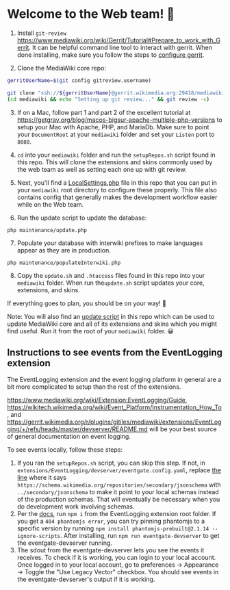 # Welcome to the Web team! 👋

1) Install `git-review` https://www.mediawiki.org/wiki/Gerrit/Tutorial#Prepare_to_work_with_Gerrit. It can be helpful command line tool to interact with gerrit. When done installing, make sure you follow the steps to [configure gerrit](https://www.mediawiki.org/wiki/Gerrit/Tutorial#Configuring_git-review).

2) Clone the MediaWiki core repo:

```sh
gerritUserName=$(git config gitreview.username)

git clone "ssh://${gerritUserName}@gerrit.wikimedia.org:29418/mediawiki/core" mediawiki
(cd mediawiki && echo "Setting up git review..." && git review -s)
```

3) If on a Mac, follow part 1 and part 2 of the excellent tutorial at
https://getgrav.org/blog/macos-bigsur-apache-multiple-php-versions to setup
your Mac with Apache, PHP, and MariaDb. Make sure to point your `DocumentRoot`
at your `mediawiki` folder and set your `Listen` port to `8080`.

4) `cd` into your  `mediawiki` folder and run the `setupRepos.sh` script found in this repo. This will clone the extensions and skins commonly used by the web team as well as setting each one up with git review.

5) Next, you'll find a [LocalSettings.php](LocalSettings.php) file in this repo
that you can put in your `mediawiki` root directory to configure these properly.
This file also contains config that generally makes the development workflow
easier while on the Web team.

6) Run the update script to update the database:
```
php maintenance/update.php
```

7) Populate your database with interwiki prefixes to make languages appear as they are in production.
```
php maintenance/populateInterwiki.php
```

8) Copy the `update.sh` and `.htaccess` files found in this repo into your
`mediawiki` folder. When run the`update.sh` script updates your core,
extensions, and skins.

If everything goes to plan, you should be on your way! 🎉

Note: You will also find an [update script](update.sh) in this repo which can be used
to update MediaWiki core and all of its extensions and skins which you might
find useful. Run it from the root of your `mediawiki` folder. 😀

## Instructions to see events from the EventLogging extension

The EventLogging extension and the event logging platform in general are a bit more complicated to setup than the rest of the extensions.

https://www.mediawiki.org/wiki/Extension:EventLogging/Guide, https://wikitech.wikimedia.org/wiki/Event_Platform/Instrumentation_How_To, and https://gerrit.wikimedia.org/r/plugins/gitiles/mediawiki/extensions/EventLogging/+/refs/heads/master/devserver/README.md will be your best source of general documentation on event logging. 

To see events locally, follow these steps:

1. If you ran the `setupRepos.sh` script, you can skip this step. If not, in `extensions/EventLogging/devserver/eventgate.config.yaml`, replace [the line](https://github.com/wikimedia/mediawiki-extensions-EventLogging/blob/dee5da2481603c564eadd97edbc1ceaaa76a0efd/devserver/eventgate.config.yaml#L53) where it says `https://schema.wikimedia.org/repositories/secondary/jsonschema` with `../secondary/jsonschema` to make it point to your local schemas instead of the production schemas. That will eventually be necessary when you do development work involving schemas.
2. Per the [docs](https://wikitech.wikimedia.org/wiki/Event_Platform/Instrumentation_How_To#In_your_local_dev_environment_with_eventgate-devserver),  run `npm i`  from the EventLogging extension root folder. If you get a `404 phantomjs error`, you can try pinning phantomjs to a specific version by running `npm install phantomjs-prebuilt@2.1.14 --ignore-scripts`. After installing, run `npm run eventgate-devserver` to get the eventgate-devserver running.
3. The sdout from the eventgate-devserver lets you see the events it receives. To check if it is working, you can login to your local account. Once logged in to your local account, go to preferences -> Appearance -> Toggle the "Use Legacy Vector" checkbox. You should see events in the eventgate-devserver's output if it is working.
